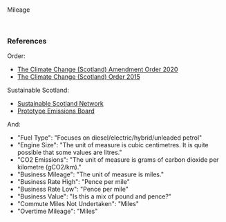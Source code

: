 <br>

Mileage

<br>

### References

Order:
* [The Climate Change (Scotland) Amendment Order 2020](https://www.legislation.gov.uk/ssi/2020/281/made/data.pdf)
* [The Climate Change (Scotland) Order 2015](https://www.legislation.gov.uk/ssi/2015/347/made/data.pdf)

Sustainable Scotland:
* [Sustainable Scotland Network](https://sustainablescotlandnetwork.org/reports)
* [Prototype Emissions Board](https://scotland.shinyapps.io/phs-nhs-emissions-pra)

And:
* "Fuel Type": "Focuses on diesel/electric/hybrid/unleaded petrol"
* "Engine Size": "The unit of measure is cubic centimetres.  It is quite possible that some values are litres."
* "CO2 Emissions": "The unit of measure is grams of carbon dioxide per kilometre (gCO2/km)."
* "Business Mileage": "The unit of measure is miles."
* "Business Rate High": "Pence per mile"
* "Business Rate Low": "Pence per mile"
* "Business Value": "Is this a mix of pound and pence?"
* "Commute Miles Not Undertaken": "Miles"
* "Overtime Mileage": "Miles"

<br>
<br>

<br>
<br>

<br>
<br>

<br>
<br>
